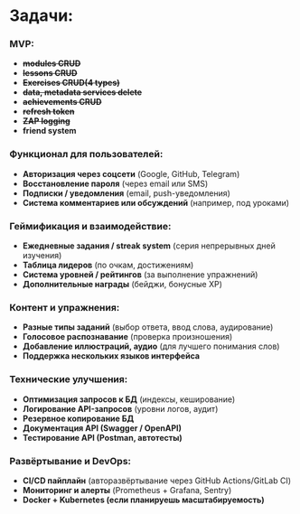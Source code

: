 # Задачи:

### **MVP:**
- ~~**modules CRUD**~~
- ~~**lessons CRUD**~~
- ~~**Exercises CRUD(4 types)**~~
- ~~**data, metadata services delete**~~
- ~~**achievements CRUD**~~ 
- ~~**refresh token**~~
- ~~**ZAP logging**~~
- **friend system**


### **Функционал для пользователей:**  
- **Авторизация через соцсети** (Google, GitHub, Telegram)  
- **Восстановление пароля** (через email или SMS)  
- **Подписки / уведомления** (email, push-уведомления)    
- **Система комментариев или обсуждений** (например, под уроками)  

### **Геймификация и взаимодействие:**  
- **Ежедневные задания / streak system** (серия непрерывных дней изучения)  
- **Таблица лидеров** (по очкам, достижениям)  
- **Система уровней / рейтингов** (за выполнение упражнений)  
- **Дополнительные награды** (бейджи, бонусные XP)  

### **Контент и упражнения:**  
- **Разные типы заданий** (выбор ответа, ввод слова, аудирование)  
- **Голосовое распознавание** (проверка произношения)  
- **Добавление иллюстраций, аудио** (для лучшего понимания слов)  
- **Поддержка нескольких языков интерфейса**  

### **Технические улучшения:**  
- **Оптимизация запросов к БД** (индексы, кеширование)  
- **Логирование API-запросов** (уровни логов, аудит)  
- **Резервное копирование БД**  
- **Документация API (Swagger / OpenAPI)**  
- **Тестирование API (Postman, автотесты)**  

### **Развёртывание и DevOps:**  
- **CI/CD пайплайн** (авторазвёртывание через GitHub Actions/GitLab CI)  
- **Мониторинг и алерты** (Prometheus + Grafana, Sentry)  
- **Docker + Kubernetes (если планируешь масштабируемость)**  

